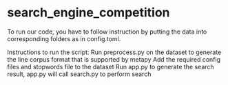 # search_engine_competition

To run our code, you have to follow instruction by putting the data into corresponding folders as in config.toml.

Instructions to run the script:
Run preprocess.py on the dataset to generate the line corpus format that is supported by metapy
Add the required config files and stopwords file to the dataset
Run app.py to generate the search result, app.py will call search.py to perform search
